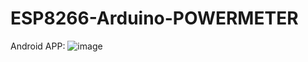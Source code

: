 # ESP8266-Arduino-POWERMETER

Android APP:
![image](https://user-images.githubusercontent.com/102421143/197294836-fd9f7963-4d53-44a3-9724-79128b9137d7.png)
